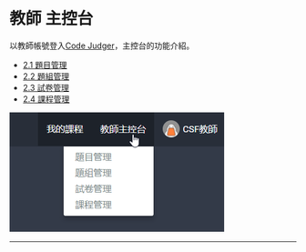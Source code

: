 # 教師 主控台 #

以教師帳號登入[Code Judger](http://www.codejudger.com)，主控台的功能介紹。

* [2.1 題目管理](https://neochen2701.gitbooks.io/codejudger/content/part2/Console2-1.html)
* [2.2 題組管理](https://neochen2701.gitbooks.io/codejudger/content/part2/Console2-2.html)
* [2.3 試卷管理](https://neochen2701.gitbooks.io/codejudger/content/part2/Console2-3.html)
* [2.4 課程管理](https://neochen2701.gitbooks.io/codejudger/content/part2/Console2-4.html)


![](/assets/cjmd02教師主控台-00-下拉選單.png)


---




